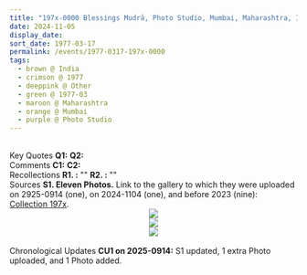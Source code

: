 ```yaml
---
title: "197x-0000 Blessings Mudrā, Photo Studio, Mumbai, Maharashtra, India (not later than 1978)"
date: 2024-11-05
display_date: 
sort_date: 1977-03-17
permalink: /events/1977-0317-197x-0000
tags:
  - brown @ India
  - crimson @ 1977
  - deeppink @ Other
  - green @ 1977-03
  - maroon @ Maharashtra
  - orange @ Mumbai
  - purple @ Photo Studio
---
```


<br>

<wave-list>
  <list-title color="DarkSeaGreen" width="55">Key Quotes</list-title>
  <list-item color="BlanchedAlmond" width="280"><b>Q1:</b> <i></i></list-item>
  <list-item color="Lavender" width="280"><b>Q2:</b> <i></i></list-item>
</wave-list>

<br>

<wave-list>
  <list-title color="DarkSeaGreen" width="55">Comments</list-title>
  <list-item color="BlanchedAlmond" width="280"><b>C1:</b> <i></i></list-item>
  <list-item color="Lavender" width="280"><b>C2:</b> <i></i></list-item>
</wave-list>

<br>

<wave-list>
  <list-title color="DarkSeaGreen" width="65"> Recollections</list-title>
  <list-item color="BlanchedAlmond"  width="280"><b>R1. :</b> ""</list-item>
   <list-item color="Lavender"  width="280"><b>R2. :</b> ""</list-item>
</wave-list>

<br>

<wave-list>
  <list-title color="DarkSeaGreen" width="40">Sources</list-title>
  <list-item color="BlanchedAlmond"  width="280"><b>S1. Eleven Photos.</b> Link to the gallery to which they were uploaded on 2925-0914 (one), on 2024-1104 (one), and before 2023 (nine): <a href="https://eternalmoments.smugmug.com/Countries/India/197x/">Collection 197x</a>.</list-item>
</wave-list>

<div style="text-align: center"><img src="https://pub-823d44bb4c8e45f198d25ae0ff8f8c77.r2.dev/197x-0000_Blessings_Mudra_Photo_Studio_Mumbai_Maharashtra_India_(not_later_than_1978)_01_(Raj_Kunwar_Raul_Collection_owned_by_Mahipalsingh_Jaisingh_Raul_scanned_by_Ankit_Khare).jpg" /></div>

<div style="text-align: center"><img src="https://pub-bcc3cbe9b1e94ba1ac28915f7a3900fa.r2.dev/197x-0000_Blessings_Mudra_Photo_Studio_Mumbai_Maharashtra_India_(not_later_than_1978)_01_Detail_1_(Balwant_Kumbhojkar_Collection).jpg" /></div>

<div style="text-align: center"><img src="https://pub-bcc3cbe9b1e94ba1ac28915f7a3900fa.r2.dev/197x-0000_Blessings_Mudra_Photo_Studio_Mumbai_Maharashtra_India_(not_later_than_1978)_02_edited_Crop_2_(from_tif)_(Alessandra_Pallini_Collection).jpg" /></div>

<br>

<wave-list>
  <list-title color="DarkSeaGreen" width="110">Chronological Updates</list-title>
  <list-item color="BlanchedAlmond"  width="280"><b>CU1 on 2025-0914:</b> S1 updated, 1 extra Photo uploaded, and 1 Photo added.</list-item>
</wave-list>